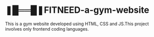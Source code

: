 # ❚█══█❚FITNEED-a-gym-website

This is a gym website developed using HTML, CSS and JS.This project involves only frontend coding languages.
